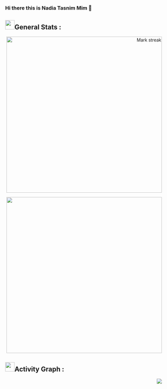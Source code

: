 ### Hi there this is Nadia Tasnim Mim 👋

<!--
Created this with help of lots of template collection of https://github.com/durgeshsamariya/awesome-github-profile-readme-templates, so credit goes to the contributors of the repository!! 
-->


## <img src="https://media.giphy.com/media/iY8CRBdQXODJSCERIr/giphy.gif" width="30px">General Stats :

<p align="right">
<img alt="Mark streak" src="https://github-readme-streak-stats.herokuapp.com/?user=Nadia-Mim&theme=algolia&hide_border=true"  width="500" />
</p>

<p align="right">
<img src = "https://github-readme-stats.vercel.app/api?username=Nadia-Mim&theme=algolia&bg_color=0,000000,130F40&icon_color=bb2acf&count_private=true&include_all_commits=true&show_icons=true" width="500"/> 
</p>

## <img src="https://media.giphy.com/media/iY8CRBdQXODJSCERIr/giphy.gif" width="30px">Activity Graph :
<!-- used width in images to fixed the size, if you want to be it dynamic, just remove " width="500" " -->
<p align="right">
<img align="center" src = "https://activity-graph.herokuapp.com/graph?username=Nadia-Mim&theme=react-dark&area=true&count_private=true" />
</p>



<!--
### Hi there 👋
**Nadia-Mim/Nadia-Mim** is a ✨ _special_ ✨ repository because its `README.md` (this file) appears on your GitHub profile.
Here are some ideas to get you started:
- 🔭 I’m currently working on ...
- 🌱 I’m currently learning ...
- 👯 I’m looking to collaborate on ...
- 🤔 I’m looking for help with ...
- 💬 Ask me about ...
- 📫 How to reach me: ...
- 😄 Pronouns: ...
- ⚡ Fun fact: ...
-->
